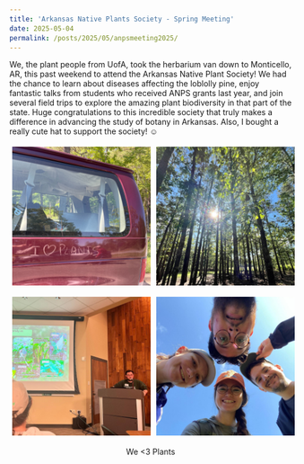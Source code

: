 ```yaml
---
title: 'Arkansas Native Plants Society - Spring Meeting'
date: 2025-05-04
permalink: /posts/2025/05/anpsmeeting2025/
---
```


We, the plant people from UofA, took the herbarium van down to Monticello, AR, this past weekend to attend the Arkansas Native Plant Society! We had the chance to learn about diseases affecting the loblolly pine, enjoy fantastic talks from students who received ANPS grants last year, and join several field trips to explore the amazing plant biodiversity in that part of the state. Huge congratulations to this incredible society that truly makes a difference in advancing the study of botany in Arkansas. Also, I bought a really cute hat to support the society! ☺️

<div style="display: grid; grid-template-columns: repeat(2, 1fr); gap: 10px;">
  <img src="/images/anps1.jpg" width="375" style="margin: 5px;" >
  <img src="/images/anps2.jpeg" width="375" style="margin: 5px;" >
  <img src="/images/anps3.jpeg" width="375" style="margin: 5px;" >
  <img src="/images/anps4.jpeg" width="375" style="margin: 5px;" >  
</div>

<div style="text-align: center; margin-top: 15px;">
  We <3 Plants
</div>
